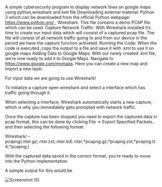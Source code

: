 A simple cybersecurity program to display network lines on google maps using python,wireshark and kml file Downloading external material: Python 3 which can be downloaded from the official Python webpage: https://www.python.org/ , Wireshark. This file contains a demo PCAP file which can be used. Capture Network Traffic: With Wireshark installed it’s time to create our input data which will consist of a captured pcap file. The file will consist of all network traffic going to and from our device in the period we have the capture function activated. Running the Code: When the code is executed ,copy the output to a file and save it with .kml to use it on google maps Adding Data to Google Maps: With our newly created .kml file, we’re now ready to add it to Google Maps. Navigate to https://www.google.com/mymaps. Here you can create a new map and Import a new layer.

For input data we are going to use Wireshark!

To initialize a capture open wireshark and select a interface which has traffic going through it.

When selecting a interface, Wireshark automatically starts a new capture, which is why you immediately gets prompted with network traffic. 

Once the capture has been stopped you need to export the captured data in pcap format, this can be done by clicking File -> Export Specified Packets.. and then selecting the following format: 

Wireshark/  -pcapng(*.ntar.gz;*.ntar.zst;*.ntar.lz4;*.ntar;*pcapng.gz;*pcapng.zst;*pcapng.lz4;*pcapng;)

With the captured data saved in the correct format, you’re ready to move into the Python Implementation.

A sample output for this would be 

![Screenshot (5)](https://github.com/rohan7658/Tracker/assets/117381038/bf31b427-4acb-4fdb-9d22-e6418555ce85)

